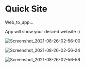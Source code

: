 # Quick Site 

Web_to_app...

App will show your desired website :)

![Screenshot_2021-08-26-02-56-00](https://user-images.githubusercontent.com/33626163/130864977-aa31447a-e8c8-487a-a095-eb52ffe671a1.png)

![Screenshot_2021-08-26-02-56-24](https://user-images.githubusercontent.com/33626163/130864997-a9242a05-e397-446d-aebe-69a0722851d7.png)

![Screenshot_2021-08-26-02-56-56](https://user-images.githubusercontent.com/33626163/130865011-a0c5d313-ecad-4e9b-ae8b-aa1ef563bdba.png)

